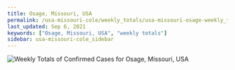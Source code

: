 ```yaml
---
title: Osage, Missouri, USA
permalink: /usa-missouri-cole/weekly_totals/usa-missouri-osage-weekly_totals.html
last_updated: Sep 6, 2021
keywords: ["Osage, Missouri, USA", "weekly totals"]
sidebar: usa-missouri-cole_sidebar
---
```


![Weekly Totals of Confirmed Cases for Osage, Missouri, USA](/covid_tracker/images/graphs/usa-missouri-osage-weekly_totals_graph.png)
